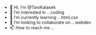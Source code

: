 - 👋 Hi, I’m @TaniKalasek
- 👀 I’m interested in ...coding
- 🌱 I’m currently learning ...html,css
- 💞️ I’m looking to collaborate on ...webdev
- 📫 How to reach me ...

<!---
TaniKalasek/TaniKalasek is a ✨ special ✨ repository because its `README.md` (this file) appears on your GitHub profile.
You can click the Preview link to take a look at your changes.
--->

